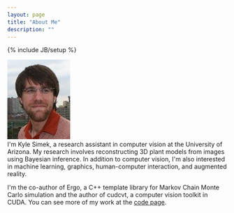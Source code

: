 ```yaml
---
layout: page
title: "About Me"
description: ""
---
```

{% include JB/setup %}

<div class='context-img' style='width:184px'>
<img src='/img/portrait.jpg' />
</div>
I'm Kyle Simek, a research assistant in computer vision at the University of Arizona.  My research involves reconstructing 3D plant models from images using Bayesian inference.  In addition to computer vision, I'm also interested in machine learning, graphics, human-computer interaction, and augmented reality.  

I'm the co-author of Ergo, a C++ template library for Markov Chain Monte Carlo simulation and the author of cudcvt, a computer vision toolkit in CUDA.  You can see more of my work at the [code page](/code.html).
